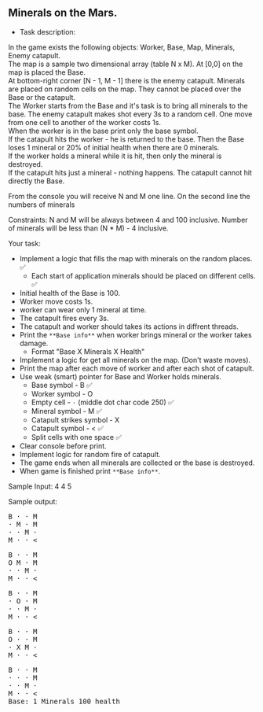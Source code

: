 ## Minerals on the Mars.

* Task description:

In the game exists the following objects: Worker, Base, Map, Minerals, Enemy catapult. <br/>
The map is a sample two dimensional array (table N x M). At [0,0] on the map is placed the Base.  <br/>
At bottom-right corner [N - 1, M - 1] there is the enemy catapult. Minerals are placed on random cells on the map. They cannot be placed over the Base or the catapult. <br/>
The Worker starts from the Base and it's task is to bring all minerals to the base. The enemy catapult makes shot 
every 3s to a random cell. One move from one cell to another of the worker costs 1s.<br/>
When the worker is in the base print only the base symbol.<br/>
If the catapult hits the worker - he is returned to the base. Then the Base loses 1 mineral or 20% 
of initial health when there are 0 minerals. <br/>
If the worker holds a mineral while it is hit, then only the mineral is destroyed.  <br/>
If the catapult hits just a mineral - nothing happens. The catapult cannot hit directly the Base. <br/>

From the console you will receive N and M one line.
On the second line the numbers of minerals

Constraints:
N and M will be always between 4 and 100 inclusive.
Number of minerals will be less than (N * M) - 4 inclusive. 

Your task:
*   Implement a logic that fills the map with minerals on the random places.  :white_check_mark:
    *   Each start of application minerals should be placed on different cells.  :white_check_mark:
*   Initial health of the Base is 100.
*   Worker move costs 1s.
*   worker can wear only 1 mineral at time.
*   The catapult fires every 3s.
*   The catapult and worker should takes its actions in diffrent threads.
*   Print the `**Base info**` when worker brings mineral or the worker takes damage.
    *   Format "Base X Minerals X Health"  
*   Implement a logic for get all minerals on the map. (Don't waste moves).
*   Print the map after each move of worker and after each shot of catapult.
*   Use  weak (smart) pointer for Base and Worker holds minerals.
    *   Base symbol - B  :white_check_mark:
    *   Worker symbol - O 
    *   Empty cell - `·`  (middle dot char code 250)  :white_check_mark:
    *   Mineral symbol - M  :white_check_mark:
    *   Catapult strikes symbol - X
    *   Catapult symbol - <  :white_check_mark:
    *   Split cells with one space  :white_check_mark:
*   Clear console before print.
*   Implement logic for random fire of catapult.
*   The game ends when all minerals are collected or the base is destroyed.
*   When game is finished print `**Base info**`.

Sample Input:
4 4
5

Sample output:
<pre>
B · · M
· M · M
· · M ·
M · · <
</pre>
<pre>
B · · M
O M · M
· · M ·
M · · <
</pre>
<pre>
B · · M
· O · M
· · M ·
M · · <
</pre>
<pre>
B · · M
O · · M
· X M ·
M · · <
</pre>
<pre>
B · · M
· · · M
· · M ·
M · · <
Base: 1 Minerals 100 health
</pre>
